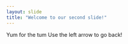 ```yaml
---
layout: slide
title: "Welcome to our second slide!"
---
```

Yum for the tum
Use the left arrow to go back!

